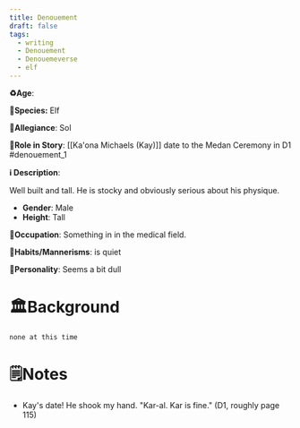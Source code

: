 ```yaml
---
title: Denouement
draft: false
tags:
  - writing
  - Denouement
  - Denouemeverse
  - elf
---
```

**♻️Age**:

👾**Species:** Elf 

🏅**Allegiance**: Sol 

**🎲Role in Story**:  [[Ka'ona Michaels (Kay)]] date to the Medan Ceremony in D1 #denouement_1 

**ℹ️ Description**: 

Well built and tall. He is stocky and obviously serious about his physique. 

* **Gender**: Male 
* **Height**: Tall

**💼Occupation**:  Something in in the medical field.

**🎺Habits/Mannerisms**: is quiet

**🧨Personality**: Seems a bit dull

# 🏛️Background

`none at this time`

# 🗒️Notes

- Kay's date! He shook my hand. "Kar-al. Kar is fine." (D1, roughly page 115)